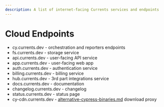 ```yaml
---
description: A list of internet-facing Currents services and endpoints
---
```


# Cloud Endpoints

* cy.currents.dev - orchestration and reporters endpoints
* fs.currents.dev - storage service
* api.currents.dev - user-facing API service
* app.currents.dev - user-facing web app
* auth.currents.dev - authentication service
* billing.currents.dev - billing service
* hub.currents.dev - 3rd part integrations service
* docs.currents.dev - documentation
* changelog.currents.dev - changelog
* status.currents.dev - status page
* cy-cdn.currents.dev  - [alternative-cypress-binaries.md](../../getting-started/cypress/integrating-with-cypress/alternative-cypress-binaries.md "mention") download proxy
